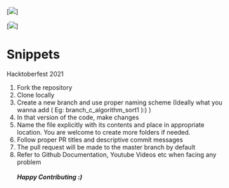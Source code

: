 [![](https://res.cloudinary.com/practicaldev/image/fetch/s--lEaECjBi--/c_limit%2Cf_auto%2Cfl_progressive%2Cq_auto%2Cw_880/https://pbs.twimg.com/media/FADp5-nVkA4Awgp.jpg )]

[![](https://image.slidesharecdn.com/howtocontributetoopensource-160309031133/95/how-to-contribute-to-open-source-9-638.jpg?cb=1457493146)]









# Snippets
Hacktoberfest 2021

1. Fork the repository
2. Clone locally
3. Create a new branch and use proper naming scheme (Ideally what you wanna add ( Eg: branch_c_algorithm_sort1 ):) )
4. In that version of the code, make changes
5. Name the file explicitly with its contents and place in appropriate location. You are welcome to create more folders if needed.
6. Follow proper PR titles and descriptive commit messages
7. The pull request will be made to the master branch by default
8. Refer to Github Documentation, Youtube Videos etc when facing any problem
<br><br>**_Happy Contributing :)_**
